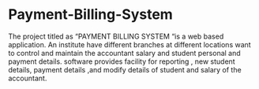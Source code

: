 # Payment-Billing-System
The project titled as “PAYMENT BILLING SYSTEM “is a web based application. An institute  have  different branches at different locations   want to control and maintain the accountant salary and student personal and payment details. software provides facility for reporting  , new student details, payment details ,and modify details of student and salary of the accountant. 
